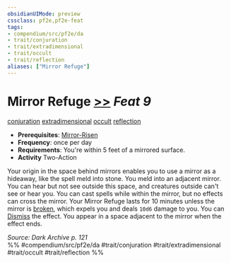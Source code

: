 ```yaml
---
obsidianUIMode: preview
cssclass: pf2e,pf2e-feat
tags:
- compendium/src/pf2e/da
- trait/conjuration
- trait/extradimensional
- trait/occult
- trait/reflection
aliases: ["Mirror Refuge"]
---
```

# Mirror Refuge  [>>](rules/core-rulebook/chapter-9-playing-the-game.md#Actions "Two-Action") *Feat 9*  
[conjuration](rules/traits/conjuration.md)  [extradimensional](rules/traits/extradimensional.md)  [occult](rules/traits/occult.md)  [reflection](rules/traits/reflection-da.md)  

- **Prerequisites**: [Mirror-Risen](compendium/feats/mirror-risen-da.md)
- **Frequency**: once per day
- **Requirements**: You're within 5 feet of a mirrored surface.
- **Activity** Two-Action

Your origin in the space behind mirrors enables you to use a mirror as a hideaway, like the spell meld into stone. You meld into an adjacent mirror. You can hear but not see outside this space, and creatures outside can't see or hear you. You can cast spells while within the mirror, but no effects can cross the mirror. Your Mirror Refuge lasts for 10 minutes unless the mirror is [broken](rules/conditions.md#Broken), which expels you and deals `10d6` damage to you. You can [Dismiss](rules/actions/dismiss.md) the effect. You appear in a space adjacent to the mirror when the effect ends.

*Source: Dark Archive p. 121*  
%% #compendium/src/pf2e/da #trait/conjuration #trait/extradimensional #trait/occult #trait/reflection %%